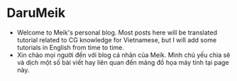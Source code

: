 # DaruMeik
- Welcome to Meik's personal blog. Most posts here will be translated tutorial related to CG knowledge for Vietnamese, but I will add some tutorials in English from time to time.
- Xin chào mọi người đến với blog cá nhân của Meik. Mình chủ yếu chia sẽ và dịch một số bài viết hay liên quan đến mảng đồ họa máy tính tại page này.

